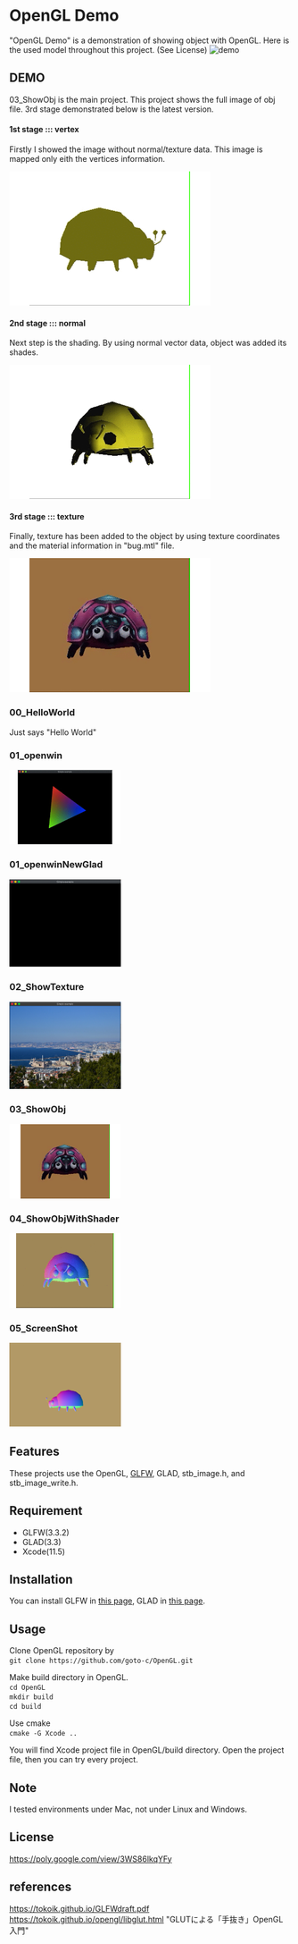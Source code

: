 # OpenGL Demo

"OpenGL Demo" is a demonstration of showing object with OpenGL.
Here is the used model throughout this project. (See License)
![demo](https://github.com/goto-c/OpenGL/blob/master/03_ShowObj/gif/sample.gif)

## DEMO

03_ShowObj is the main project. This project shows the full image of obj file.
3rd stage demonstrated below is the latest version.
  
#### 1st stage ::: vertex
Firstly I showed the image without normal/texture data.  This image is mapped only eith the vertices information.  

![demo](https://github.com/goto-c/OpenGL/blob/master/03_ShowObj/gif/bug.gif) 

#### 2nd stage ::: normal
Next step is the shading.  By using normal vector data,  object was added its shades.  

![demo](https://github.com/goto-c/OpenGL/blob/master/03_ShowObj/gif/bug_shade.gif)

#### 3rd stage ::: texture
Finally, texture has been added to the object by using texture coordinates and the material information in "bug.mtl" file.

![demo](https://github.com/goto-c/OpenGL/blob/master/03_ShowObj/gif/bug_full.gif)

### 00_HelloWorld 
Just says "Hello World"

### 01_openwin
<img src="01_openwin/thumbnail.gif" width=200px>

### 01_openwinNewGlad
<img src="01_openwinNewGlad/thumbnail.png" width=200px>

### 02_ShowTexture
<img src="02_ShowTexture/thumbnail.png" width=200px>

### 03_ShowObj
<img src="03_ShowObj/gif/bug_full.gif" width=200px>

### 04_ShowObjWithShader
<img src="04_ShowObjWithShader/gif/normal.gif" width=200px>

### 05_ScreenShot
<img src="05_ScreenShot/output/Screen_0.png" width=200px>


## Features

These projects use the OpenGL, [GLFW](https://github.com/glfw/glfw), GLAD, stb_image.h, and stb_image_write.h.

## Requirement

* GLFW(3.3.2)
* GLAD(3.3)
* Xcode(11.5)

## Installation

You can install GLFW in [this page](https://www.glfw.org), GLAD in [this page](https://glad.dav1d.de/).

## Usage

Clone OpenGL repository by  
`git clone https://github.com/goto-c/OpenGL.git`  
  
Make build directory in OpenGL.  
`cd OpenGL`  
`mkdir build`  
`cd build`    
  
Use cmake  
`cmake -G Xcode ..`  

You will find Xcode project file in OpenGL/build directory.
Open the project file, then you can try every project.

## Note

I tested environments under Mac, not under Linux and Windows.

## License

https://poly.google.com/view/3WS86lkqYFy

  
  
## references

https://tokoik.github.io/GLFWdraft.pdf  
https://tokoik.github.io/opengl/libglut.html "GLUTによる「手抜き」OpenGL入門"  
